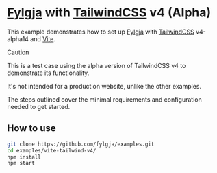 # [Fylgja] with [TailwindCSS] v4 (Alpha)

This example demonstrates how to set up [Fylgja] with [TailwindCSS] v4-alpha14 and [Vite].

> [!CAUTION]
> This is a test case using the alpha version of TailwindCSS v4 to demonstrate its functionality.
>
> It's not intended for a production website, unlike the other examples.

The steps outlined cover the minimal requirements and configuration needed to get started.

[Fylgja]: https://fylgja.dev/
[TailwindCSS]: https://tailwindcss.com/
[Vite]: https://vitejs.dev/

## How to use

```sh
git clone https://github.com/fylgja/examples.git
cd examples/vite-tailwind-v4/
npm install
npm start
```
